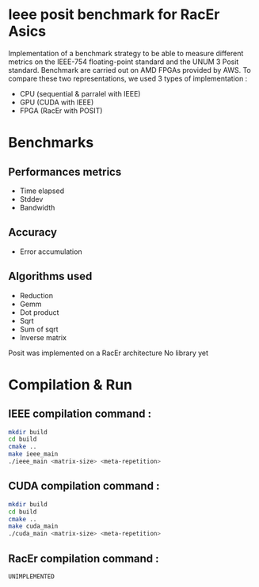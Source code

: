# Ieee posit benchmark for RacEr Asics

Implementation of a benchmark strategy to be able to measure different metrics on the IEEE-754 floating-point standard and the UNUM 3 Posit standard. Benchmark are carried out on AMD FPGAs provided by AWS. To compare these two representations, we used 3 types of implementation :
- CPU (sequential & parralel with IEEE)
- GPU (CUDA with IEEE)
- FPGA (RacEr with POSIT)

# Benchmarks
## Performances metrics
- Time elapsed
- Stddev
- Bandwidth

## Accuracy
- Error accumulation 

## Algorithms used
- Reduction 
- Gemm
- Dot product
- Sqrt
- Sum of sqrt
- Inverse matrix 

Posit was implemented on a RacEr architecture
No library yet

# Compilation & Run
## IEEE compilation command :
```bash
mkdir build
cd build
cmake ..
make ieee_main
./ieee_main <matrix-size> <meta-repetition> 
```

## CUDA compilation command :
```bash
mkdir build
cd build
cmake ..
make cuda_main
./cuda_main <matrix-size> <meta-repetition>
```

## RacEr compilation command :
```bash
UNIMPLEMENTED
```
